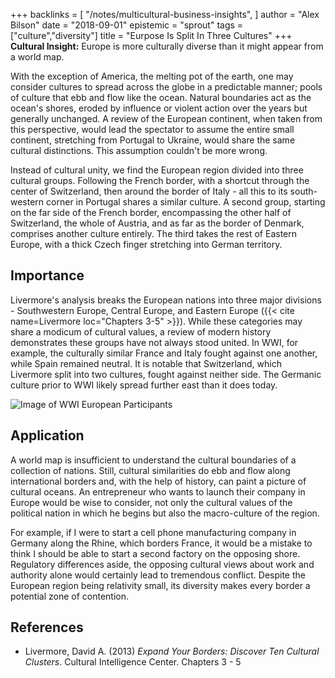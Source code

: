 +++
backlinks = [
  "/notes/multicultural-business-insights",
]
author = "Alex Bilson"
date = "2018-09-01"
epistemic = "sprout"
tags = ["culture","diversity"]
title = "Eurpose Is Split In Three Cultures"
+++
**Cultural Insight:** Europe is more culturally diverse than it might appear from a world map.

With the exception of America, the melting pot of the earth, one may consider cultures to spread across the globe in a predictable manner; pools of culture that ebb and flow like the ocean.  Natural boundaries act as the ocean's shores, eroded by influence or violent action over the years but generally unchanged.  A review of the European continent, when taken from this perspective, would lead the spectator to assume the entire small continent, stretching from Portugal to Ukraine, would share the same cultural distinctions.  This assumption couldn't be more wrong.

Instead of cultural unity, we find the European region divided into three cultural groups.  Following the French border, with a shortcut through the center of Switzerland, then around the border of Italy - all this to its south-western corner in Portugal shares a similar culture.  A second group, starting on the far side of the French border, encompassing the other half of Switzerland, the whole of Austria, and as far as the border of Denmark, comprises another culture entirely.  The third takes the rest of Eastern Europe, with a thick Czech finger stretching into German territory.

## Importance

Livermore's analysis breaks the European nations into three major divisions - Southwestern Europe, Central Europe, and Eastern Europe ({{< cite name=Livermore loc="Chapters 3-5" >}}).  While these categories may share a modicum of cultural values, a review of modern history demonstrates these groups have not always stood united.  In WWI, for example, the culturally similar France and Italy fought against one another, while Spain remained neutral.  It is notable that Switzerland, which Livermore split into two cultures, fought against neither side.  The Germanic culture prior to WWI likely spread further east than it does today.

![Image of WWI European Participants](https://upload.wikimedia.org/wikipedia/commons/2/26/Map_Europe_alliances_1914-en.svg)

## Application

A world map is insufficient to understand the cultural boundaries of a collection of nations.  Still, cultural similarities do ebb and flow along international borders and, with the help of history, can paint a picture of cultural oceans.  An entrepreneur who wants to launch their company in Europe would be wise to consider, not only the cultural values of the political nation in which he begins but also the macro-culture of the region.

For example, if I were to start a cell phone manufacturing company in Germany along the Rhine, which borders France, it would be a mistake to think I should be able to start a second factory on the opposing shore.  Regulatory differences aside, the opposing cultural views about work and authority alone would certainly lead to tremendous conflict.  Despite the European region being relativity small, its diversity makes every border a potential zone of contention.

## References

- Livermore, David A. (2013) _Expand Your Borders: Discover Ten Cultural Clusters_. Cultural Intelligence Center. Chapters 3 - 5
